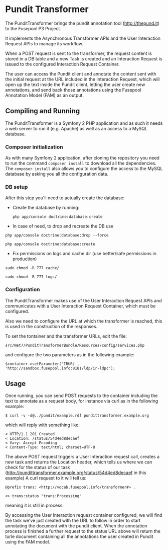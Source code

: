 # Pundit Transformer

The PunditTransformer brings the pundit annotation tool (http://thepund.it) to the Fusepool P3 Project.

It implements the Asynchronous Transformer APIs and the User Interaction Request APIs to manage its workflow.

When a POST request is sent to the transformer, the request content is stored in a DB table and a new Task is created and
an Interaction Request is issued to the configured Interaction Request Container.

The user can access the Pundit client and annotate the content sent with the initial request at the URL included in the
Interaction Request, which will open up the text inside the Pundit client, letting the user create new annotations, and send
 back those annotations using the Fusepool Annotation Model (FAM) as an output.

## Compiling and Running

The PunditTransformer is a Symfony 2 PHP application and as such it needs a web server to run it (e.g. Apache) as well as
an access to a MySQL database.

### Composer initialization

As with many Symfony 2 application, after cloning the repository you need to run the command `composer install` to download all the dependencies.
The `composer install` also allows you to configure the access to the MySQL database by asking you all the configuration data.

### DB setup
After this step you'll need to actually create the database:

* Create the database by running:

    `php app/console doctrine:database:create`

* In case of need, to drop and recreate the DB use

`php app/console doctrine:database:drop --force`

`php app/console doctrine:database:create`


* Fix permissions on logs and cache dir (use better/safe permissions in production)

`sudo chmod -R 777 cache/`

`sudo chmod -R 777 logs/`

### Configuration
The PunditTransformer makes use of the User Interaction Request APIs and communicates with a User Interaction Request Container, which must be configured.

Also we need to configure the URL at which the transformer is reached, this is used in the construction of the responses.

To set the tontainer and the transformer URLs, edit the file:

`src/Net7/PunditTransformerBundle/Resources/config/services.php`

and configure the two parameters as in the following example:

    $container->setParameter('IRURL', 'http://sandbox.fusepool.info:8181/ldp/ir-ldpc');


## Usage

Once running, you can send POST requests to the container including the text to annotate as a request body, for instance via curl as in the following example:

    $ curl -v -d@../pundit/example.rdf pundittransformer.example.org

which will reply with something like:

    < HTTP/1.1 201 Created
    < Location: /status/54d4ed8decaef
    < Vary: Accept-Encoding
    < Content-Type: text/html; charset=UTF-8

The above POST request triggers a User Interaction request call, creates a new task and returns the Location header, which tells us where we can check for the status of our task (http://pundittransformer.example.org/status/54d4ed8decaef in this example)
A curl request to it will tell us:

    @prefix trans: <http://vocab.fusepool.info/transformer#> .

    <> trans:status "trans:Processing"

meaning it is still in process.

By accessing the User Interaction request container configured, we will find the task we've just created with the URL to follow in order to start annotating the document with the pundit client.
 When the annotation process is finished a further request to the status URL above will return the turle document containing all the annotations the user created in Pundit using the FAM model.





